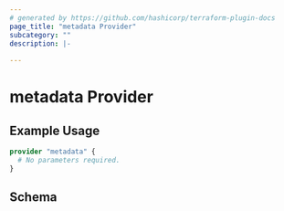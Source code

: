 ```yaml
---
# generated by https://github.com/hashicorp/terraform-plugin-docs
page_title: "metadata Provider"
subcategory: ""
description: |-
  
---
```


# metadata Provider



## Example Usage

```terraform
provider "metadata" {
  # No parameters required.
}
```

<!-- schema generated by tfplugindocs -->
## Schema
